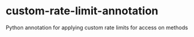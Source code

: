# custom-rate-limit-annotation
Python annotation for applying custom rate limits for access on methods
